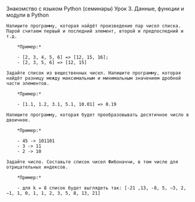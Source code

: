 Знакомство с языком Python (семинары)
Урок 3. Данные, функции и модули в Python

    Напишите программу, которая найдёт произведение пар чисел списка. Парой считаем первый и последний элемент, второй и предпоследний и т.д.

        *Пример:*

        - [2, 3, 4, 5, 6] => [12, 15, 16];
        - [2, 3, 5, 6] => [12, 15]

    Задайте список из вещественных чисел. Напишите программу, которая найдёт разницу между максимальным и минимальным значением дробной части элементов.

        *Пример:*

        - [1.1, 1.2, 3.1, 5.1, 10.01] => 0.19

    Напишите программу, которая будет преобразовывать десятичное число в двоичное.

        *Пример:*

        - 45 -> 101101
        - 3 -> 11
        - 2 -> 10

    Задайте число. Составьте список чисел Фибоначчи, в том числе для отрицательных индексов.

        *Пример:*

        - для k = 8 список будет выглядеть так: [-21 ,13, -8, 5, −3, 2, −1, 1, 0, 1, 1, 2, 3, 5, 8, 13, 21]